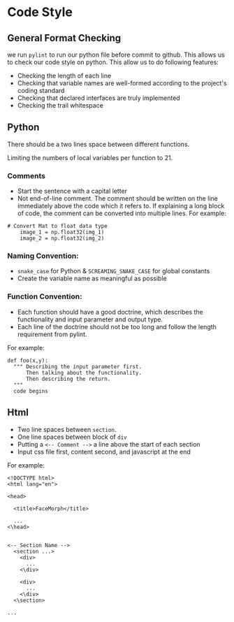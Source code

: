 # Code Style
## General Format Checking

we run `pylint` to run our python file before commit to github. This allows us to check our code style on python. This allow us to do following features:
* Checking the length of each line
* Checking that variable names are well-formed according to the project's coding standard
* Checking that declared interfaces are truly implemented
* Checking the trail whitespace

## Python

There should be a two lines space between different functions.

Limiting the numbers of local variables per function to 21.

### Comments
* Start the sentence with a capital letter
* Not end-of-line comment. The comment should be written on the line immediately above the code which it refers to. If explaining a long block of code, the comment can be converted into multiple lines.
For example:
```
# Convert Mat to float data type
    image_1 = np.float32(img_1)
    image_2 = np.float32(img_2)
```

### Naming Convention:
* `snake_case` for Python & `SCREAMING_SNAKE_CASE` for global constants
* Create the variable name as meaningful as possible

### Function Convention:
* Each function should have a good doctrine, which describes the functionality and input parameter and output type. 
* Each line of the doctrine should not be too long and follow the length requirement from pylint.

For example:
```
def foo(x,y):
  """ Describing the input parameter first. 
      Then talking about the functionality.
      Then describing the return.
  """
  code begins
```

## Html
* Two line spaces between `section`.
* One line spaces between  block of `div`
* Putting a `<-- Comment -->` a line above the start of each section
* Input css file first, content second, and javascript at the end

For example:
```
<!DOCTYPE html>
<html lang="en">

<head>

  <title>FaceMorph</title>
  
  ...
<\head>


<-- Section Name -->
  <section ...>
    <div>
      ...
    <\div>
    
    <div>
      ...
    <\div>
  <\section>

...

```
